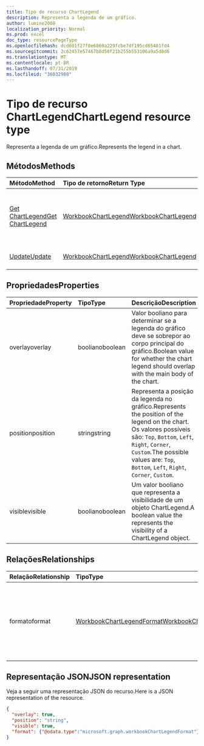 ```yaml
---
title: Tipo de recurso ChartLegend
description: Representa a legenda de um gráfico.
author: lumine2008
localization_priority: Normal
ms.prod: excel
doc_type: resourcePageType
ms.openlocfilehash: dcd601f27f0e6869a229fcbe7df195cd65481fd4
ms.sourcegitcommit: 2c62457e57467b8d50f21b255b553106a9a5d8d6
ms.translationtype: MT
ms.contentlocale: pt-BR
ms.lasthandoff: 07/31/2019
ms.locfileid: "36032988"
---
```

# <a name="chartlegend-resource-type"></a><span data-ttu-id="26fd3-103">Tipo de recurso ChartLegend</span><span class="sxs-lookup"><span data-stu-id="26fd3-103">ChartLegend resource type</span></span>

<span data-ttu-id="26fd3-104">Representa a legenda de um gráfico.</span><span class="sxs-lookup"><span data-stu-id="26fd3-104">Represents the legend in a chart.</span></span>


## <a name="methods"></a><span data-ttu-id="26fd3-105">Métodos</span><span class="sxs-lookup"><span data-stu-id="26fd3-105">Methods</span></span>

| <span data-ttu-id="26fd3-106">Método</span><span class="sxs-lookup"><span data-stu-id="26fd3-106">Method</span></span>           | <span data-ttu-id="26fd3-107">Tipo de retorno</span><span class="sxs-lookup"><span data-stu-id="26fd3-107">Return Type</span></span>    |<span data-ttu-id="26fd3-108">Descrição</span><span class="sxs-lookup"><span data-stu-id="26fd3-108">Description</span></span>|
|:---------------|:--------|:----------|
|[<span data-ttu-id="26fd3-109">Get ChartLegend</span><span class="sxs-lookup"><span data-stu-id="26fd3-109">Get ChartLegend</span></span>](../api/chartlegend-get.md) | [<span data-ttu-id="26fd3-110">WorkbookChartLegend</span><span class="sxs-lookup"><span data-stu-id="26fd3-110">WorkbookChartLegend</span></span>](chartlegend.md) |<span data-ttu-id="26fd3-111">Leia as propriedades e os relacionamentos do objeto chartLegend.</span><span class="sxs-lookup"><span data-stu-id="26fd3-111">Read properties and relationships of chartLegend object.</span></span>|
|[<span data-ttu-id="26fd3-112">Update</span><span class="sxs-lookup"><span data-stu-id="26fd3-112">Update</span></span>](../api/chartlegend-update.md) | [<span data-ttu-id="26fd3-113">WorkbookChartLegend</span><span class="sxs-lookup"><span data-stu-id="26fd3-113">WorkbookChartLegend</span></span>](chartlegend.md) |<span data-ttu-id="26fd3-114">Atualize o objeto ChartLegend.</span><span class="sxs-lookup"><span data-stu-id="26fd3-114">Update ChartLegend object.</span></span> |

## <a name="properties"></a><span data-ttu-id="26fd3-115">Propriedades</span><span class="sxs-lookup"><span data-stu-id="26fd3-115">Properties</span></span>
| <span data-ttu-id="26fd3-116">Propriedade</span><span class="sxs-lookup"><span data-stu-id="26fd3-116">Property</span></span>     | <span data-ttu-id="26fd3-117">Tipo</span><span class="sxs-lookup"><span data-stu-id="26fd3-117">Type</span></span>   |<span data-ttu-id="26fd3-118">Descrição</span><span class="sxs-lookup"><span data-stu-id="26fd3-118">Description</span></span>|
|:---------------|:--------|:----------|
|<span data-ttu-id="26fd3-119">overlay</span><span class="sxs-lookup"><span data-stu-id="26fd3-119">overlay</span></span>|<span data-ttu-id="26fd3-120">booliano</span><span class="sxs-lookup"><span data-stu-id="26fd3-120">boolean</span></span>|<span data-ttu-id="26fd3-121">Valor booliano para determinar se a legenda do gráfico deve se sobrepor ao corpo principal do gráfico.</span><span class="sxs-lookup"><span data-stu-id="26fd3-121">Boolean value for whether the chart legend should overlap with the main body of the chart.</span></span>|
|<span data-ttu-id="26fd3-122">position</span><span class="sxs-lookup"><span data-stu-id="26fd3-122">position</span></span>|<span data-ttu-id="26fd3-123">string</span><span class="sxs-lookup"><span data-stu-id="26fd3-123">string</span></span>|<span data-ttu-id="26fd3-124">Representa a posição da legenda no gráfico.</span><span class="sxs-lookup"><span data-stu-id="26fd3-124">Represents the position of the legend on the chart.</span></span> <span data-ttu-id="26fd3-125">Os valores possíveis são: `Top`, `Bottom`, `Left`, `Right`, `Corner`, `Custom`.</span><span class="sxs-lookup"><span data-stu-id="26fd3-125">The possible values are: `Top`, `Bottom`, `Left`, `Right`, `Corner`, `Custom`.</span></span>|
|<span data-ttu-id="26fd3-126">visible</span><span class="sxs-lookup"><span data-stu-id="26fd3-126">visible</span></span>|<span data-ttu-id="26fd3-127">booliano</span><span class="sxs-lookup"><span data-stu-id="26fd3-127">boolean</span></span>|<span data-ttu-id="26fd3-128">Um valor booliano que representa a visibilidade de um objeto ChartLegend.</span><span class="sxs-lookup"><span data-stu-id="26fd3-128">A boolean value the represents the visibility of a ChartLegend object.</span></span>|

## <a name="relationships"></a><span data-ttu-id="26fd3-129">Relações</span><span class="sxs-lookup"><span data-stu-id="26fd3-129">Relationships</span></span>
| <span data-ttu-id="26fd3-130">Relação</span><span class="sxs-lookup"><span data-stu-id="26fd3-130">Relationship</span></span> | <span data-ttu-id="26fd3-131">Tipo</span><span class="sxs-lookup"><span data-stu-id="26fd3-131">Type</span></span>   |<span data-ttu-id="26fd3-132">Descrição</span><span class="sxs-lookup"><span data-stu-id="26fd3-132">Description</span></span>|
|:---------------|:--------|:----------|
|<span data-ttu-id="26fd3-133">formato</span><span class="sxs-lookup"><span data-stu-id="26fd3-133">format</span></span>|[<span data-ttu-id="26fd3-134">WorkbookChartLegendFormat</span><span class="sxs-lookup"><span data-stu-id="26fd3-134">WorkbookChartLegendFormat</span></span>](chartlegendformat.md)|<span data-ttu-id="26fd3-135">Representa a formatação de uma legenda de gráfico, que inclui a formatação de fonte e de preenchimento.</span><span class="sxs-lookup"><span data-stu-id="26fd3-135">Represents the formatting of a chart legend, which includes fill and font formatting.</span></span> <span data-ttu-id="26fd3-136">Somente leitura.</span><span class="sxs-lookup"><span data-stu-id="26fd3-136">Read-only.</span></span>|

## <a name="json-representation"></a><span data-ttu-id="26fd3-137">Representação JSON</span><span class="sxs-lookup"><span data-stu-id="26fd3-137">JSON representation</span></span>

<span data-ttu-id="26fd3-138">Veja a seguir uma representação JSON do recurso.</span><span class="sxs-lookup"><span data-stu-id="26fd3-138">Here is a JSON representation of the resource.</span></span>

<!-- {
  "blockType": "resource",
  "baseType": "microsoft.graph.entity",
  "optionalProperties": [

  ],
  "@odata.type": "microsoft.graph.workbookChartLegend"
}-->

```json
{
  "overlay": true,
  "position": "string",
  "visible": true,
  "format": {"@odata.type":"microsoft.graph.workbookChartLegendFormat"}
}

```

<!-- uuid: 8fcb5dbc-d5aa-4681-8e31-b001d5168d79
2015-10-25 14:57:30 UTC -->
<!-- {
  "type": "#page.annotation",
  "description": "ChartLegend resource",
  "keywords": "",
  "section": "documentation",
  "tocPath": ""
}-->
